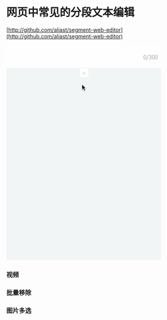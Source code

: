 # 网页中常见的分段文本编辑

[http://github.com/aliast/segment-web-editor](http://github.com/aliast/segment-web-editor)

![](p.gif)


### 视频

### 批量移除

### 图片多选
